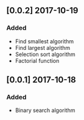 ## [0.0.2] 2017-10-19

### Added

- Find smallest algorithm
- Find largest algorithm
- Selection sort algorithm
- Factorial function

## [0.0.1] 2017-10-18

### Added

- Binary search algorithm
